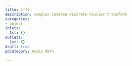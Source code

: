 ```yaml
---
title: ifft~
description: complex inverse discrete Fourier transform
categories:
- object
inlets:
  1st: {}
outlets:
  1st: {}
draft: true
pdcategory: Audio Math

---
```

